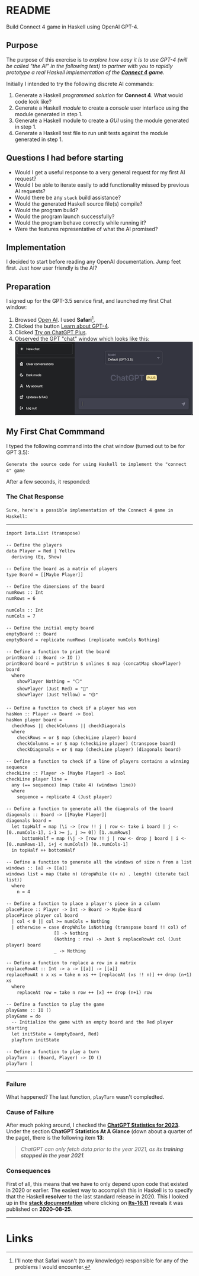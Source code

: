 # README

Build Connect 4 game in Haskell using OpenAI GPT-4.

## Purpose

The purpose of this exercise is to *explore how easy it is to use GPT-4 (will be called "the AI" in the following text) to partner with you to rapidly prototype a real Haskell implementation of the **[Connect 4](https://en.wikipedia.org/wiki/Connect_Four) game**.*

Initially I intended to try the following discrete AI commands:

1. Generate a Haskell *programmed solution* for **Connect 4**.  What would code look like?
2. Generate a Haskell *module* to create a *console* user interface using the module generated in step 1.
3. Generate a Haskell module to create a *GUI* using the module generated in step 1.
4. Generate a Haskell test file to run unit tests against the module generated in step 1.

## Questions I had before starting

* Would I get a useful response to a very general request for my first AI request?
* Would I be able to iterate easily to add functionality missed by previous AI requests?
* Would there be any `stack` build assistance?
* Would the generated Haskell source file(s) compile?
* Would the program build?
* Would the program launch successfully?
* Would the program behave correctly while running it?
* Were the features representative of what the AI promised?

## Implementation

I decided to start before reading any OpenAI documentation.  Jump feet first.  Just how user friendly is the AI?

## Preparation

I signed up for the GPT-3.5 service first, and launched my first Chat window:

1. Browsed [Open AI](https://openai.com).  I used **Safari**[^1].
1. Clicked the button [Learn about GPT-4](https://openai.com/product/gpt-4).
1. Clicked [Try on ChatGPT Plus](http://chat.openai.com/).
1. Observed the GPT "chat" window which looks like this:
    ![Initial GPT Chat Window](images/InitialGPTChatWindow.png)

## My First Chat Commmand

I typed the following command into the chat window (turned out to be for GPT 3.5):

`Generate the source code for using Haskell to implement the "connect 4" game`

After a few seconds, it responded:

### The Chat Response

`Sure, here's a possible implementation of the Connect 4 game in Haskell:`

---

```text
import Data.List (transpose)

-- Define the players
data Player = Red | Yellow
  deriving (Eq, Show)

-- Define the board as a matrix of players
type Board = [[Maybe Player]]

-- Define the dimensions of the board
numRows :: Int
numRows = 6

numCols :: Int
numCols = 7

-- Define the initial empty board
emptyBoard :: Board
emptyBoard = replicate numRows (replicate numCols Nothing)

-- Define a function to print the board
printBoard :: Board -> IO ()
printBoard board = putStrLn $ unlines $ map (concatMap showPlayer) board
  where
    showPlayer Nothing = "⚪"
    showPlayer (Just Red) = "🔴"
    showPlayer (Just Yellow) = "🟡"

-- Define a function to check if a player has won
hasWon :: Player -> Board -> Bool
hasWon player board =
  checkRows || checkColumns || checkDiagonals
  where
    checkRows = or $ map (checkLine player) board
    checkColumns = or $ map (checkLine player) (transpose board)
    checkDiagonals = or $ map (checkLine player) (diagonals board)

-- Define a function to check if a line of players contains a winning sequence
checkLine :: Player -> [Maybe Player] -> Bool
checkLine player line =
  any (== sequence) (map (take 4) (windows line))
  where
    sequence = replicate 4 (Just player)

-- Define a function to generate all the diagonals of the board
diagonals :: Board -> [[Maybe Player]]
diagonals board =
  let topHalf = map (\i -> [row !! j | row <- take i board | j <- [0..numCols-1], i-1 >= j, j >= 0]) [1..numRows]
      bottomHalf = map (\j -> [row !! j | row <- drop j board | i <- [0..numRows-1], i+j < numCols]) [0..numCols-1]
  in topHalf ++ bottomHalf

-- Define a function to generate all the windows of size n from a list
windows :: [a] -> [[a]]
windows list = map (take n) (dropWhile ((< n) . length) (iterate tail list))
  where
    n = 4

-- Define a function to place a player's piece in a column
placePiece :: Player -> Int -> Board -> Maybe Board
placePiece player col board
  | col < 0 || col >= numCols = Nothing
  | otherwise = case dropWhile isNothing (transpose board !! col) of
                  [] -> Nothing
                  (Nothing : row) -> Just $ replaceRowAt col (Just player) board
                  _ -> Nothing

-- Define a function to replace a row in a matrix
replaceRowAt :: Int -> a -> [[a]] -> [[a]]
replaceRowAt n x xs = take n xs ++ [replaceAt (xs !! n)] ++ drop (n+1) xs
  where
    replaceAt row = take n row ++ [x] ++ drop (n+1) row

-- Define a function to play the game
playGame :: IO ()
playGame = do
  -- Initialize the game with an empty board and the Red player starting
  let initState = (emptyBoard, Red)
  playTurn initState

-- Define a function to play a turn
playTurn :: (Board, Player) -> IO ()
playTurn (
```

---

### Failure

What happened?  The last function, `playTurn` wasn't compledted.

### Cause of Failure

After much poking around, I checked the **[ChatGPT Statistics for 2023](https://www.demandsage.com/chatgpt-statistics/)**.  Under the section **ChatGPT Statistics At A Glance** (down about a quarter of the page), there is the following item **13**:

> *ChatGPT can only fetch data prior to the year 2021, as its **training stopped in the year 2021**.*

### Consequences

First of all, this means that we have to only depend upon code that existed in 2020 or earlier.  The easiest way to accomplish this in Haskell is to specify that the Haskell **resolver** to the last standard release in 2020.  This I looked up in the **[stack documentation](https://www.stackage.org)** where clicking on **[lts-16.11](https://www.stackage.org/lts-16.11)** reveals it was published on **2020-08-25**.

---

# Links

[^1]: I'll note that Safari wasn't (to my knowledge) responsible for any of the problems I would encounter.
